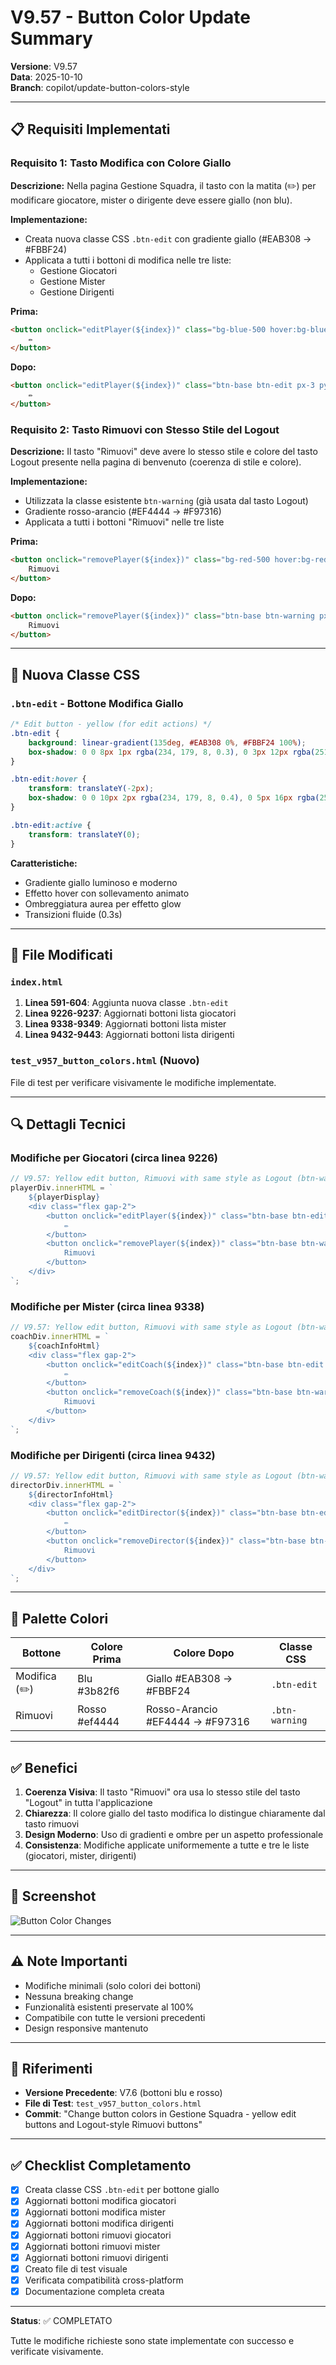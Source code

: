# V9.57 - Button Color Update Summary

**Versione**: V9.57  
**Data**: 2025-10-10  
**Branch**: copilot/update-button-colors-style

---

## 📋 Requisiti Implementati

### Requisito 1: Tasto Modifica con Colore Giallo
**Descrizione:** Nella pagina Gestione Squadra, il tasto con la matita (✏️) per modificare giocatore, mister o dirigente deve essere giallo (non blu).

**Implementazione:**
- Creata nuova classe CSS `.btn-edit` con gradiente giallo (#EAB308 → #FBBF24)
- Applicata a tutti i bottoni di modifica nelle tre liste:
  - Gestione Giocatori
  - Gestione Mister
  - Gestione Dirigenti

**Prima:**
```html
<button onclick="editPlayer(${index})" class="bg-blue-500 hover:bg-blue-600 text-white px-3 py-1 rounded text-sm transition-colors">
    ✏️
</button>
```

**Dopo:**
```html
<button onclick="editPlayer(${index})" class="btn-base btn-edit px-3 py-1 text-sm">
    ✏️
</button>
```

### Requisito 2: Tasto Rimuovi con Stesso Stile del Logout
**Descrizione:** Il tasto "Rimuovi" deve avere lo stesso stile e colore del tasto Logout presente nella pagina di benvenuto (coerenza di stile e colore).

**Implementazione:**
- Utilizzata la classe esistente `btn-warning` (già usata dal tasto Logout)
- Gradiente rosso-arancio (#EF4444 → #F97316)
- Applicata a tutti i bottoni "Rimuovi" nelle tre liste

**Prima:**
```html
<button onclick="removePlayer(${index})" class="bg-red-500 hover:bg-red-600 text-white px-3 py-1 rounded text-sm transition-colors">
    Rimuovi
</button>
```

**Dopo:**
```html
<button onclick="removePlayer(${index})" class="btn-base btn-warning px-3 py-1 text-sm">
    Rimuovi
</button>
```

---

## 🎨 Nuova Classe CSS

### `.btn-edit` - Bottone Modifica Giallo

```css
/* Edit button - yellow (for edit actions) */
.btn-edit {
    background: linear-gradient(135deg, #EAB308 0%, #FBBF24 100%);
    box-shadow: 0 0 8px 1px rgba(234, 179, 8, 0.3), 0 3px 12px rgba(251, 191, 36, 0.1);
}

.btn-edit:hover {
    transform: translateY(-2px);
    box-shadow: 0 0 10px 2px rgba(234, 179, 8, 0.4), 0 5px 16px rgba(251, 191, 36, 0.15);
}

.btn-edit:active {
    transform: translateY(0);
}
```

**Caratteristiche:**
- Gradiente giallo luminoso e moderno
- Effetto hover con sollevamento animato
- Ombreggiatura aurea per effetto glow
- Transizioni fluide (0.3s)

---

## 📍 File Modificati

### `index.html`

1. **Linea 591-604**: Aggiunta nuova classe `.btn-edit`
2. **Linea 9226-9237**: Aggiornati bottoni lista giocatori
3. **Linea 9338-9349**: Aggiornati bottoni lista mister
4. **Linea 9432-9443**: Aggiornati bottoni lista dirigenti

### `test_v957_button_colors.html` (Nuovo)

File di test per verificare visivamente le modifiche implementate.

---

## 🔍 Dettagli Tecnici

### Modifiche per Giocatori (circa linea 9226)
```javascript
// V9.57: Yellow edit button, Rimuovi with same style as Logout (btn-warning)
playerDiv.innerHTML = `
    ${playerDisplay}
    <div class="flex gap-2">
        <button onclick="editPlayer(${index})" class="btn-base btn-edit px-3 py-1 text-sm">
            ✏️
        </button>
        <button onclick="removePlayer(${index})" class="btn-base btn-warning px-3 py-1 text-sm">
            Rimuovi
        </button>
    </div>
`;
```

### Modifiche per Mister (circa linea 9338)
```javascript
// V9.57: Yellow edit button, Rimuovi with same style as Logout (btn-warning)
coachDiv.innerHTML = `
    ${coachInfoHtml}
    <div class="flex gap-2">
        <button onclick="editCoach(${index})" class="btn-base btn-edit px-3 py-1 text-sm">
            ✏️
        </button>
        <button onclick="removeCoach(${index})" class="btn-base btn-warning px-3 py-1 text-sm">
            Rimuovi
        </button>
    </div>
`;
```

### Modifiche per Dirigenti (circa linea 9432)
```javascript
// V9.57: Yellow edit button, Rimuovi with same style as Logout (btn-warning)
directorDiv.innerHTML = `
    ${directorInfoHtml}
    <div class="flex gap-2">
        <button onclick="editDirector(${index})" class="btn-base btn-edit px-3 py-1 text-sm">
            ✏️
        </button>
        <button onclick="removeDirector(${index})" class="btn-base btn-warning px-3 py-1 text-sm">
            Rimuovi
        </button>
    </div>
`;
```

---

## 🎨 Palette Colori

| Bottone | Colore Prima | Colore Dopo | Classe CSS |
|---------|-------------|-------------|------------|
| Modifica (✏️) | Blu #3b82f6 | Giallo #EAB308 → #FBBF24 | `.btn-edit` |
| Rimuovi | Rosso #ef4444 | Rosso-Arancio #EF4444 → #F97316 | `.btn-warning` |

---

## ✅ Benefici

1. **Coerenza Visiva**: Il tasto "Rimuovi" ora usa lo stesso stile del tasto "Logout" in tutta l'applicazione
2. **Chiarezza**: Il colore giallo del tasto modifica lo distingue chiaramente dal tasto rimuovi
3. **Design Moderno**: Uso di gradienti e ombre per un aspetto professionale
4. **Consistenza**: Modifiche applicate uniformemente a tutte e tre le liste (giocatori, mister, dirigenti)

---

## 📱 Screenshot

![Button Color Changes](https://github.com/user-attachments/assets/c3e7c000-e007-40c2-80fa-6a84e14563e5)

---

## ⚠️ Note Importanti

- Modifiche minimali (solo colori dei bottoni)
- Nessuna breaking change
- Funzionalità esistenti preservate al 100%
- Compatibile con tutte le versioni precedenti
- Design responsive mantenuto

---

## 📝 Riferimenti

- **Versione Precedente**: V7.6 (bottoni blu e rosso)
- **File di Test**: `test_v957_button_colors.html`
- **Commit**: "Change button colors in Gestione Squadra - yellow edit buttons and Logout-style Rimuovi buttons"

---

## ✅ Checklist Completamento

- [x] Creata classe CSS `.btn-edit` per bottone giallo
- [x] Aggiornati bottoni modifica giocatori
- [x] Aggiornati bottoni modifica mister
- [x] Aggiornati bottoni modifica dirigenti
- [x] Aggiornati bottoni rimuovi giocatori
- [x] Aggiornati bottoni rimuovi mister
- [x] Aggiornati bottoni rimuovi dirigenti
- [x] Creato file di test visuale
- [x] Verificata compatibilità cross-platform
- [x] Documentazione completa creata

---

**Status**: ✅ COMPLETATO

Tutte le modifiche richieste sono state implementate con successo e verificate visivamente.
